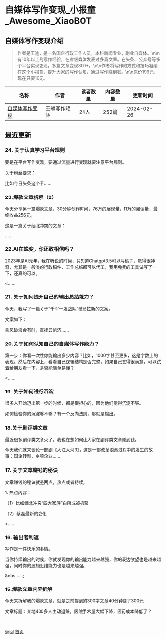# 自媒体写作变现_小报童_Awesome_XiaoBOT

## 自媒体写作变现介绍
> 作者是王迪，是一名国企行政工作人员，本科新闻专业，副业自媒体。\n\n有10年以上的写作经验，在省级媒体发表过多篇文章。在头条、公众号等多个平台实现变现，多篇文章变现300+。\n\n作者将写作的方式和技巧凝聚在这个小报童，提升大家的写作认知，通过写作赚到钱。\n\n原价199元，现在只要10元。  
  


|名称|作者|读者数量|内容数量|更新时间|
|---|---|---|---|---|
|[自媒体写作变现](https://xiaobot.net/p/paul120?refer=0b133df9-27dc-423b-8101-639049001c13)|王頔写作矩阵|24人|252篇|2024-02-26|

## 最近更新
### 24\. 关于认真学习平台规则

 要是在平台写作变现，要通过流量进行变现就要注意平台规则。



关于粉丝要求：



比如今日头条这个平......

### 23.爆款文章拆解（2）

今天分享另一篇爆款文章，30分钟创作时间，76万的展现量，11万的阅读量，最终收益256元。



这是一篇关于缅北冲突的文章：



......

### 22.AI在蜕变，你还敢相信吗？

2023年是AI元年，我在听说的时候，只知道Chatgpt3.5可以写稿子，觉得很神奇，尤其是一般类的行政稿件、工作总结都可以代工，我用免费的工具试写了一下，还真的可以。

<......

### 21\. 关于如何提升自己的输出总结能力？



今天，我写了一篇关于“千军一发战队”破局拉新的文案。



文案如下：



乘风破浪会有时，直挂云帆济......

### 20.关于如何认知自己的自媒体写作能力？

第一步：你看一次性你能输出多少内容？比如，1000字甚至更多，这是字数上的表现。然后在内容上，看看自己逻辑结构是否完整，如果自己觉得很满意，可以试着给朋友看一下，是否能简单易懂？

<......

### 19\. 关于如何进行沉淀

很多人开始迈出第一步的时候，都是很担心的，因为他们觉得沉淀不够。



如何检验你的沉淀够不够？有一个反向法则，那就是输出。



### 18.关于剧评类文章

最近很多剧评类文章火了，我也在想如何让大家在剧评类文章赚到钱。



今天我们就来谈论一部剧《大江大河3》，这是一部改革浪潮过程中的发生的故事：国企转型、乡镇企业......

### 17\. 关于文章赚钱的秘诀

文章赚钱的秘诀就是两点，热点或者持续。



1\. 热点内容：

（1）比如缅北冲突“四大家族”白所成被抓获

（2）蔡磊最新的变化

<......

### 16\. 输出者利返

写作是一件快乐的事情。



当你持续输出的时候，你就发现你的输出能力越来越强，你的表达欲望也是越来越强，同时你的逻辑思维能力也是越来越强。

&nbs......;

### 15.爆款文章内容拆解

今天来拆解我的爆款文章，就是之前提到的300字文章40分钟赚了300元

文章标题：某地400多人主动退赃，医院手术量大幅下降，医药成本降低了？


<a href="https://github.com/Reno9527/awesome-xiaobot" style="color: white; text-decoration: none;">awesome-xiaobot</a>

返回 [首页](../README.md)
